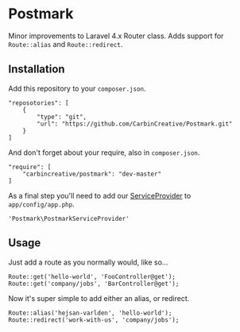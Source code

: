 # Postmark

Minor improvements to Laravel 4.x Router class. Adds support for `Route::alias` and `Route::redirect`.



## Installation

Add this repository to your `composer.json`.

	"reposotories": [
		{
			"type": "git",
			"url": "https://github.com/CarbinCreative/Postmark.git"
		}
	]

And don't forget about your require, also in `composer.json`.

	"require": [
		"carbincreative/postmark": "dev-master"
	]

As a final step you'll need to add our [ServiceProvider](http://laravel.com/api/4.1/Illuminate/Support/ServiceProvider.html) to `app/config/app.php`.

	'Postmark\PostmarkServiceProvider'



## Usage

Just add a route as you normally would, like so…

	Route::get('hello-world', 'FooController@get');
	Route::get('company/jobs', 'BarController@get');

Now it's super simple to add either an alias, or redirect.

	Route::alias('hejsan-varlden', 'hello-world');
	Route::redirect('work-with-us', 'company/jobs');